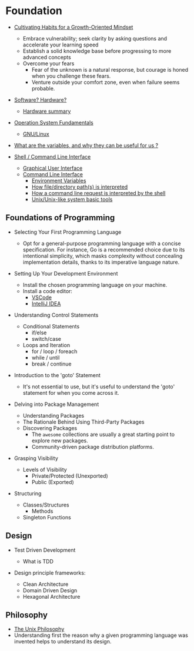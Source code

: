 [high-level-language]: https://en.wikipedia.org/wiki/High-level_programming_language "high-level programming language"

# Foundation

* [Cultivating Habits for a Growth-Oriented Mindset](/topics/programming/foundation/ThinkingHabits.md)
    - Embrace vulnerability; seek clarity by asking questions and accelerate your learning speed
    - Establish a solid knowledge base before progressing to more advanced concepts
    - Overcome your fears
        - Fear of the unknown is a natural response, but courage is honed when you challenge these fears.
        - Venture outside your comfort zone, even when failure seems probable.

* [Software? Hardware?](/topics/programming/foundation/SoftwareAndHardware.md)
    * [Hardware summary](/topics/programming/foundation/hardware/Summary.md)
* [Operation System Fundamentals](/topics/programming/foundation/OperationSystemFundamentals.md)
    * [GNU/Linux](/topics/programming/foundation/GNU-Linux.md)
* [What are the variables, and why they can be useful for us ?](/topics/programming/basics/Variables.md)
* [Shell / Command Line Interface](/topics/programming/foundation/shell/README.md)
    * [Graphical User Interface](/topics/programming/foundation/GraphicalUserInterface.md)
    * [Command Line Interface](/topics/programming/foundation/CommandLineInterface.md)
        * [Environment Variables](/topics/programming/foundation/shell/cli/EnvironmentVariables.md)
        * [How file/directory path(s) is interpreted](/topics/programming/foundation/shell/cli/Paths.md)
        * [How a command line request is interpreted by the shell](/topics/programming/foundation/shell/cli/CommandLineInterpretation.md)
        * [Unix/Unix-like system basic tools](/topics/programming/foundation/shell/cli/coreutils.md)

## Foundations of Programming

- Selecting Your First Programming Language
    - Opt for a general-purpose programming language with a concise specification.
      For instance, Go is a recommended choice due to its intentional simplicity,
      which masks complexity without concealing implementation details,
      thanks to its imperative language nature.

- Setting Up Your Development Environment
    - Install the chosen programming language on your machine.
    - Install a code editor:
        - [VSCode](https://code.visualstudio.com/)
        - [IntelliJ IDEA](https://www.jetbrains.com/idea/)

- Understanding Control Statements
    - Conditional Statements
        - if/else
        - switch/case
    - Loops and Iteration
        - for / loop / foreach
        - while / until
        - break / continue

- Introduction to the 'goto' Statement
    - It's not essential to use, but it's useful to understand the 'goto' statement for when you come across it.

- Delving into Package Management
    - Understanding Packages
    - The Rationale Behind Using Third-Party Packages
    - Discovering Packages
        - The `awesome` collections are usually a great starting point to explore new packages.
        - Community-driven package distribution platforms.

- Grasping Visibility
    - Levels of Visibility
        - Private/Protected (Unexported)
        - Public (Exported)

- Structuring
    - Classes/Structures
        - Methods
    - Singleton Functions

## Design

- Test Driven Development
    - What is TDD

- Design principle frameworks:
    - Clean Architecture
    - Domain Driven Design
    - Hexagonal Architecture

## Philosophy

* [The Unix Philosophy](topics/programming/foundation/UnixPhilosophy.md)
* Understanding first the reason why a given programming language was invented helps to understand its design. 
